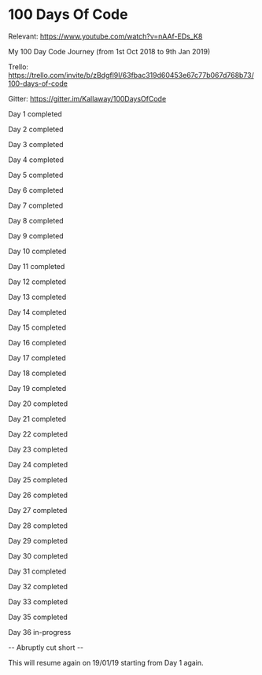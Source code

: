 # 100 Days Of Code

Relevant: https://www.youtube.com/watch?v=nAAf-EDs_K8

My 100 Day Code Journey (from 1st Oct 2018 to 9th Jan 2019)

Trello: https://trello.com/invite/b/zBdgfl9I/63fbac319d60453e67c77b067d768b73/100-days-of-code

Gitter: https://gitter.im/Kallaway/100DaysOfCode

Day 1 completed

Day 2 completed

Day 3 completed 

Day 4 completed

Day 5 completed

Day 6 completed

Day 7 completed

Day 8 completed

Day 9 completed

Day 10 completed

Day 11 completed

Day 12 completed

Day 13 completed

Day 14 completed

Day 15 completed

Day 16 completed

Day 17 completed

Day 18 completed

Day 19 completed

Day 20 completed

Day 21 completed

Day 22 completed

Day 23 completed

Day 24 completed

Day 25 completed

Day 26 completed

Day 27 completed

Day 28 completed

Day 29 completed

Day 30 completed

Day 31 completed

Day 32 completed

Day 33 completed

Day 35 completed

Day 36 in-progress

-- Abruptly cut short -- 

This will resume again on 19/01/19 starting from Day 1 again.
